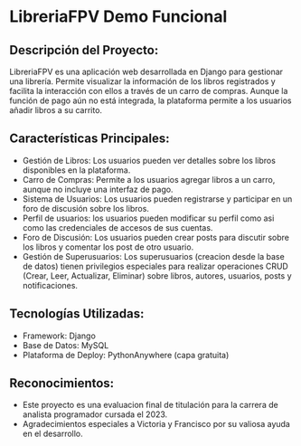 # LibreriaFPV Demo Funcional
Descripción del Proyecto:
---
LibreriaFPV es una aplicación web desarrollada en Django para gestionar una librería. Permite visualizar la información de los libros registrados y facilita la interacción con ellos a través de un carro de compras. Aunque la función de pago aún no está integrada, la plataforma permite a los usuarios añadir libros a su carrito.

Características Principales:
---

* Gestión de Libros: Los usuarios pueden ver detalles sobre los libros disponibles en la plataforma.
* Carro de Compras: Permite a los usuarios agregar libros a un carro, aunque no incluye una interfaz de pago.
* Sistema de Usuarios: Los usuarios pueden registrarse y participar en un foro de discusión sobre los libros.
* Perfil de usuarios: los usuarios pueden modificar su perfil como asi como las credenciales de accesos de sus cuentas.
* Foro de Discusión: Los usuarios pueden crear posts para discutir sobre los libros y comentar los post de otro usuario.
* Gestión de Superusuarios: Los superusuarios (creacion desde la base de datos) tienen privilegios especiales para realizar operaciones CRUD (Crear, Leer, Actualizar, Eliminar) sobre libros, autores, usuarios, posts y notificaciones.

Tecnologías Utilizadas:
---

* Framework: Django
* Base de Datos: MySQL
* Plataforma de Deploy: PythonAnywhere (capa gratuita)
  
Reconocimientos:
---
- Este proyecto es una evaluacion final de titulación para la carrera de analista programador cursada el 2023.
- Agradecimientos especiales a Victoria y Francisco por su valiosa ayuda en el desarrollo.
